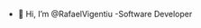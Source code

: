 - 👋 Hi, I’m @RafaelVigentiu
-Software Developer

<!---
RafaelVigentiu/RafaelVigentiu is a ✨ special ✨ repository because its `README.md` (this file) appears on your GitHub profile.
You can click the Preview link to take a look at your changes.
--->

